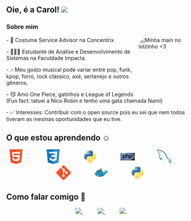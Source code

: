 
## Oie, é a Carol! <img src="https://raw.githubusercontent.com/iampavangandhi/iampavangandhi/master/gifs/Hi.gif" width="30px"></h2>

### Sobre mim
<div style="display: inline_block"  >
<img align="right" width="150" height="150" style="border-radius:30px;" src="https://ddragon.leagueoflegends.com/cdn/11.21.1/img/profileicon/4359.png" alt="Minha main no lolzinho <3">
<p> - 📱 Costume Service Advisor na Concentrix </p>
<p> - 👩🏾‍🎓 Estudante de Análise e Desenvolvimento de Sistemas na Faculdade Impacta. </p>
<p> - 🎶 Meu gosto musical pode variar entre pop, funk, kpop, forró, rock clássico, axé, sertanejo e outros gêneros. </p>
<p> - 😼 Amo One Piece, gatinhos e League of Legends (Fun fact: tatuei a Nico Robin e tenho uma gata chamada Nami) </p>
<p> - ✅ Interesses: Contribuir com o open source pois eu sei que nem todos tiveram as mesmas oportunidades que eu tive. </p>
  
</div>

## O que estou aprendendo :relaxed:
<div align="center">
    <img height="40" src="https://raw.githubusercontent.com/devicons/devicon/master/icons/html5/html5-original.svg"
    alt="html5">
    &nbsp;&nbsp;&nbsp;&nbsp;&nbsp;&nbsp;&nbsp;&nbsp;&nbsp;&nbsp;&nbsp;&nbsp;&nbsp;
    <img height="40" src="https://raw.githubusercontent.com/devicons/devicon/master/icons/css3/css3-original.svg"
    alt="css3">
    &nbsp;&nbsp;&nbsp;&nbsp;&nbsp;&nbsp;&nbsp;&nbsp;&nbsp;&nbsp;&nbsp;&nbsp;&nbsp;
    <img height="40" src="https://raw.githubusercontent.com/devicons/devicon/master/icons/python/python-original.svg" alt="python">
    &nbsp;&nbsp;&nbsp;&nbsp;&nbsp;&nbsp;&nbsp;&nbsp;&nbsp;&nbsp;&nbsp;&nbsp;&nbsp;
    <img height="40" src="https://raw.githubusercontent.com/devicons/devicon/master/icons/php/php-original.svg" 
    alt="phpzinho">
    &nbsp;&nbsp;&nbsp;&nbsp;&nbsp;&nbsp;&nbsp;&nbsp;&nbsp;&nbsp;&nbsp;&nbsp;&nbsp;
    <img height="40" src="https://raw.githubusercontent.com/devicons/devicon/master/icons/mysql/mysql-original.svg"
    alt="mysql">
     &nbsp;&nbsp;&nbsp;&nbsp;&nbsp;&nbsp;&nbsp;&nbsp;&nbsp;&nbsp;&nbsp;&nbsp;&nbsp;
    <img height="40" src="https://raw.githubusercontent.com/devicons/devicon/master/icons/git/git-original.svg"
    alt="git">
    &nbsp;&nbsp;&nbsp;&nbsp;&nbsp;&nbsp;&nbsp;&nbsp;&nbsp;&nbsp;&nbsp;&nbsp;&nbsp;
    <img height="40" src="https://raw.githubusercontent.com/devicons/devicon/master/icons/docker/docker-original.svg"
    alt="docker">
    &nbsp;&nbsp;&nbsp;&nbsp;&nbsp;&nbsp;&nbsp;&nbsp;&nbsp;&nbsp;&nbsp;&nbsp;&nbsp;
    <img height="40" src="https://raw.githubusercontent.com/devicons/devicon/master/icons/python/python-original.svg" alt="python">
   
</div>

## Como falar comigo :iphone:

<p align="center">
    <a href="https://github.com/carol-tsuuki">
        <img  src="https://img.shields.io/badge/github-%23100000.svg?&style=for-the-badge&logo=github&logoColor=white&link=mailto:https://github.com/carol-tsuuki">
    </a>
    &nbsp;&nbsp;&nbsp;&nbsp;&nbsp;&nbsp;&nbsp;&nbsp;&nbsp;
    <a href="mailto:carolmagalhaes.lima@gmail.com">
        <img src="https://img.shields.io/badge/gmail-D14836?&style=for-the-badge&logo=gmail&logoColor=white&link=mailto:carolmagalhaes.lima@gmail.com">
    </a>
    &nbsp;&nbsp;&nbsp;&nbsp;&nbsp;&nbsp;&nbsp;&nbsp;&nbsp;
    <a href="https://www.linkedin.com/in/carolmagalhaeslima">
        <img src="https://img.shields.io/badge/linkedin-%230077B5.svg?&style=for-the-badge&logo=linkedin&logoColor=white&link=mailto:https://www.linkedin.com/in/carolmagalhaeslima/">
    </a>
</p>

<p align="center"> 
